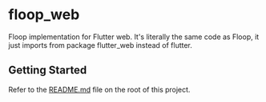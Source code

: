 # floop_web

Floop implementation for Flutter web. It's literally the same code as Floop, it just imports from package flutter_web instead of flutter.

## Getting Started

Refer to the [README.md](../../README.md) file on the root of this project.
